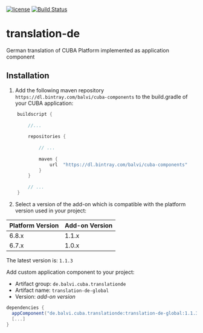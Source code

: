 [![license](https://img.shields.io/badge/license-Apache%20License%202.0-blue.svg?style=flat)](http://www.apache.org/licenses/LICENSE-2.0)
[![Build Status](https://travis-ci.org/balvi/translation-de.svg?branch=master)](https://travis-ci.org/balvi/translation-de.svg?branch=master)

# translation-de
German translation of CUBA Platform implemented as application component

## Installation

1. Add the following maven repository `https://dl.bintray.com/balvi/cuba-components` to the build.gradle of your CUBA application:

```groovy
    buildscript {
        
        //...
        
        repositories {
        
            // ...
        
            maven {
                url  "https://dl.bintray.com/balvi/cuba-components"
            }
        }
        
        // ...
    }
```

2. Select a version of the add-on which is compatible with the platform version used in your project:

| Platform Version | Add-on Version |
| ---------------- | -------------- |
| 6.8.x            | 1.1.x          |
| 6.7.x            | 1.0.x          |

The latest version is: `1.1.3`

Add custom application component to your project:

* Artifact group: `de.balvi.cuba.translationde`
* Artifact name: `translation-de-global`
* Version: *add-on version*

```groovy
dependencies {
  appComponent("de.balvi.cuba.translationde:translation-de-global:1.1.3")
  [...]
}
```
